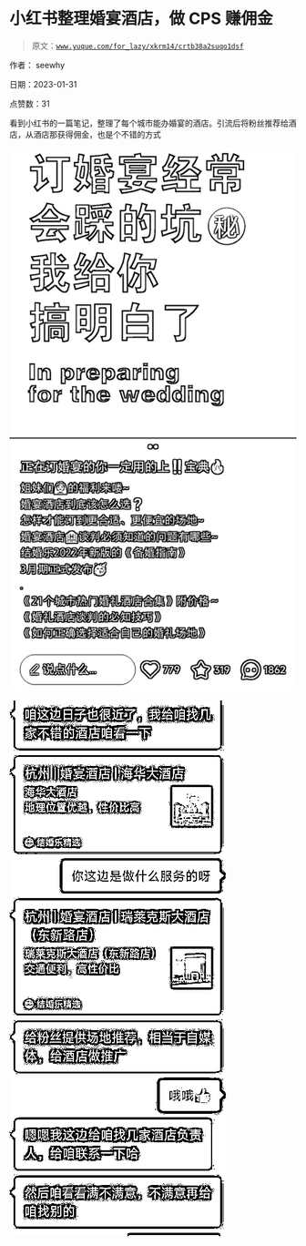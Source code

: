 # 小红书整理婚宴酒店，做 CPS 赚佣金

> 原文：[`www.yuque.com/for_lazy/xkrm14/crtb38a2suqo1dsf`](https://www.yuque.com/for_lazy/xkrm14/crtb38a2suqo1dsf)

作者： seewhy 

日期：2023-01-31 

点赞数：31 

看到小红书的一篇笔记，整理了每个城市能办婚宴的酒店。引流后将粉丝推荐给酒店，从酒店那获得佣金，也是个不错的方式 

![](img/dcc4c63ac11c74b16bf6c79506a55b80.png) 

![](img/fdb771f533829444ca60e49a83e4c013.png) 

